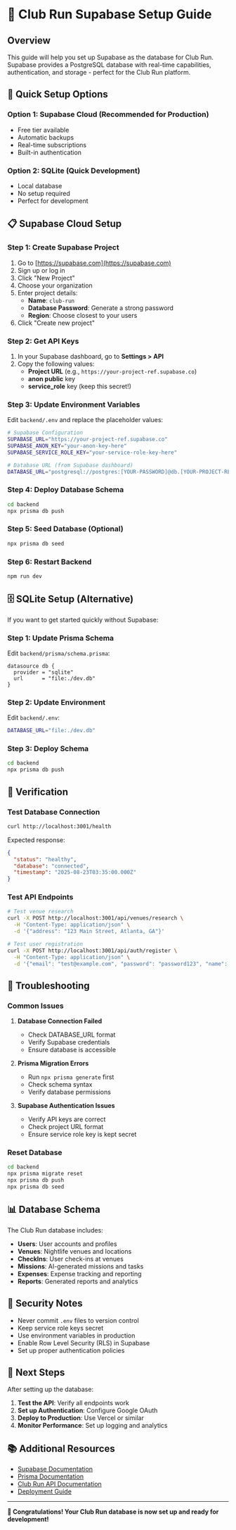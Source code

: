# 🚀 Club Run Supabase Setup Guide

## Overview

This guide will help you set up Supabase as the database for Club Run. Supabase provides a PostgreSQL database with real-time capabilities, authentication, and storage - perfect for the Club Run platform.

## 🎯 Quick Setup Options

### Option 1: Supabase Cloud (Recommended for Production)
- Free tier available
- Automatic backups
- Real-time subscriptions
- Built-in authentication

### Option 2: SQLite (Quick Development)
- Local database
- No setup required
- Perfect for development

## 📋 Supabase Cloud Setup

### Step 1: Create Supabase Project

1. Go to [https://supabase.com](https://supabase.com)
2. Sign up or log in
3. Click "New Project"
4. Choose your organization
5. Enter project details:
   - **Name**: `club-run`
   - **Database Password**: Generate a strong password
   - **Region**: Choose closest to your users
6. Click "Create new project"

### Step 2: Get API Keys

1. In your Supabase dashboard, go to **Settings > API**
2. Copy the following values:
   - **Project URL** (e.g., `https://your-project-ref.supabase.co`)
   - **anon public** key
   - **service_role** key (keep this secret!)

### Step 3: Update Environment Variables

Edit `backend/.env` and replace the placeholder values:

```bash
# Supabase Configuration
SUPABASE_URL="https://your-project-ref.supabase.co"
SUPABASE_ANON_KEY="your-anon-key-here"
SUPABASE_SERVICE_ROLE_KEY="your-service-role-key-here"

# Database URL (from Supabase dashboard)
DATABASE_URL="postgresql://postgres:[YOUR-PASSWORD]@db.[YOUR-PROJECT-REF].supabase.co:5432/postgres"
```

### Step 4: Deploy Database Schema

```bash
cd backend
npx prisma db push
```

### Step 5: Seed Database (Optional)

```bash
npx prisma db seed
```

### Step 6: Restart Backend

```bash
npm run dev
```

## 🗄️ SQLite Setup (Alternative)

If you want to get started quickly without Supabase:

### Step 1: Update Prisma Schema

Edit `backend/prisma/schema.prisma`:

```prisma
datasource db {
  provider = "sqlite"
  url      = "file:./dev.db"
}
```

### Step 2: Update Environment

Edit `backend/.env`:

```bash
DATABASE_URL="file:./dev.db"
```

### Step 3: Deploy Schema

```bash
cd backend
npx prisma db push
```

## 🔧 Verification

### Test Database Connection

```bash
curl http://localhost:3001/health
```

Expected response:
```json
{
  "status": "healthy",
  "database": "connected",
  "timestamp": "2025-08-23T03:35:00.000Z"
}
```

### Test API Endpoints

```bash
# Test venue research
curl -X POST http://localhost:3001/api/venues/research \
  -H "Content-Type: application/json" \
  -d '{"address": "123 Main Street, Atlanta, GA"}'

# Test user registration
curl -X POST http://localhost:3001/api/auth/register \
  -H "Content-Type: application/json" \
  -d '{"email": "test@example.com", "password": "password123", "name": "Test User"}'
```

## 🚨 Troubleshooting

### Common Issues

1. **Database Connection Failed**
   - Check DATABASE_URL format
   - Verify Supabase credentials
   - Ensure database is accessible

2. **Prisma Migration Errors**
   - Run `npx prisma generate` first
   - Check schema syntax
   - Verify database permissions

3. **Supabase Authentication Issues**
   - Verify API keys are correct
   - Check project URL format
   - Ensure service role key is kept secret

### Reset Database

```bash
cd backend
npx prisma migrate reset
npx prisma db push
npx prisma db seed
```

## 📊 Database Schema

The Club Run database includes:

- **Users**: User accounts and profiles
- **Venues**: Nightlife venues and locations
- **CheckIns**: User check-ins at venues
- **Missions**: AI-generated missions and tasks
- **Expenses**: Expense tracking and reporting
- **Reports**: Generated reports and analytics

## 🔐 Security Notes

- Never commit `.env` files to version control
- Keep service role keys secret
- Use environment variables in production
- Enable Row Level Security (RLS) in Supabase
- Set up proper authentication policies

## 🚀 Next Steps

After setting up the database:

1. **Test the API**: Verify all endpoints work
2. **Set up Authentication**: Configure Google OAuth
3. **Deploy to Production**: Use Vercel or similar
4. **Monitor Performance**: Set up logging and analytics

## 📚 Additional Resources

- [Supabase Documentation](https://supabase.com/docs)
- [Prisma Documentation](https://www.prisma.io/docs)
- [Club Run API Documentation](./backend/API.md)
- [Deployment Guide](./DEPLOYMENT_GUIDE.md)

---

**🎉 Congratulations! Your Club Run database is now set up and ready for development!**
